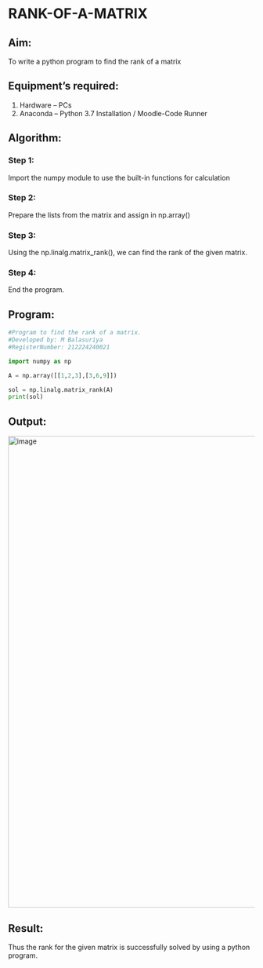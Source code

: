 # RANK-OF-A-MATRIX
## Aim:
To write a python program to find the rank of a matrix
## Equipment’s required:
1. 	Hardware – PCs
2. 	Anaconda – Python 3.7 Installation / Moodle-Code Runner
## Algorithm:
### Step 1: 
Import the numpy module to use the built-in functions for calculation
### Step 2:
Prepare the lists from the matrix and assign in np.array()
### Step 3: 
Using the np.linalg.matrix_rank(), we can find the rank of the given matrix.
### Step 4: 
End the program.
## Program:
```python
#Program to find the rank of a matrix.
#Developed by: M Balasuriya
#RegisterNumber: 212224240021

import numpy as np

A = np.array([[1,2,3],[3,6,9]])

sol = np.linalg.matrix_rank(A)
print(sol)
```


## Output:
<img width="1294" height="961" alt="image" src="https://github.com/user-attachments/assets/685d3668-6689-42a6-8d2f-6721b9f8f63d" />

## Result:
Thus the rank for the given matrix is successfully solved by  using a python program.

